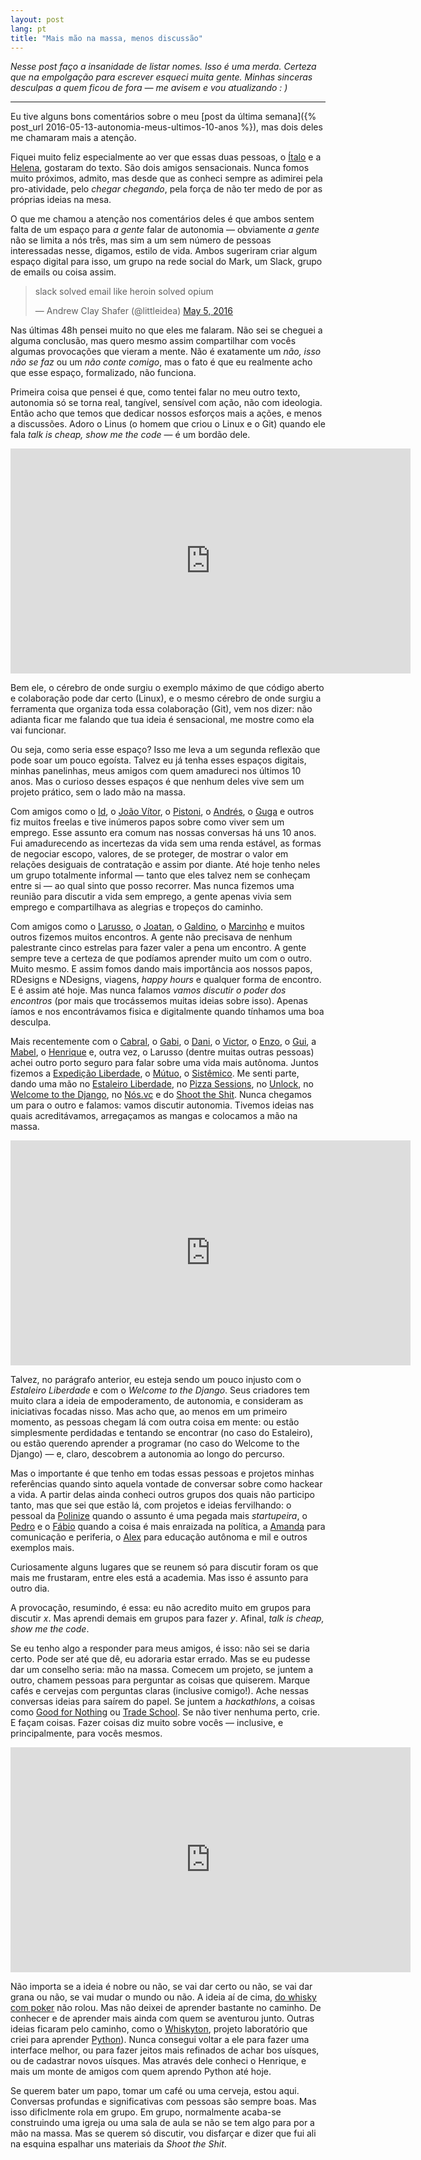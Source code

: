 ```yaml
---
layout: post
lang: pt
title: "Mais mão na massa, menos discussão"
---
```


_Nesse post faço a insanidade de listar nomes. Isso é uma merda. Certeza que na empolgação para escrever esqueci muita gente. Minhas sinceras desculpas a quem ficou de fora — me avisem e vou atualizando : )_

* * *

Eu tive alguns bons comentários sobre o meu [post da última semana]({% post_url 2016-05-13-autonomia-meus-ultimos-10-anos %}), mas dois deles me chamaram mais a atenção.  

Fiquei muito feliz especialmente ao ver que essas duas pessoas, o [Ítalo](http://twitter.com/italomen) e a [Helena](http://twitter.com/helenabello), gostaram do texto. São dois amigos sensacionais. Nunca fomos muito próximos, admito, mas desde que as conheci sempre as adimirei pela pro-atividade, pelo _chegar chegando_, pela força de não ter medo de por as próprias ideias na mesa.

O que me chamou a atenção nos comentários deles é que ambos sentem falta de um espaço para _a gente_ falar de autonomia — obviamente _a gente_ não se limita a nós três, mas sim a um sem número de pessoas interessadas nesse, digamos, estilo de vida. Ambos sugeriram criar algum espaço digital para isso, um grupo na rede social do Mark, um Slack, grupo de emails ou coisa assim.

<blockquote class="twitter-tweet" data-lang="en"><p lang="en" dir="ltr">slack solved email like heroin solved opium</p>&mdash; Andrew Clay Shafer (@littleidea) <a href="https://twitter.com/littleidea/status/728103353582903296">May 5, 2016</a></blockquote> <script async src="//platform.twitter.com/widgets.js" charset="utf-8"></script>

Nas últimas 48h pensei muito no que eles me falaram. Não sei se cheguei a alguma conclusão, mas quero mesmo assim compartilhar com vocês algumas provocações que vieram a mente. Não é exatamente um _não, isso não se faz_ ou um _não conte comigo_, mas o fato é que eu realmente acho que esse espaço, formalizado, não funciona.

Primeira coisa que pensei é que, como tentei falar no meu outro texto, autonomia só se torna real, tangível, sensível com ação, não com ideologia. Então acho que temos que dedicar nossos esforços mais a ações, e menos a discussões. Adoro o Linus (o homem que criou o Linux e o Git) quando ele fala _talk is cheap, show me the code_ — é um bordão dele.

<iframe src="https://embed-ssl.ted.com/talks/linus_torvalds_the_mind_behind_linux.html" width="640" height="360" frameborder="0" scrolling="no" webkitAllowFullScreen mozallowfullscreen allowFullScreen></iframe>

Bem ele, o cérebro de onde surgiu o exemplo máximo de que código aberto e colaboração pode dar certo (Linux), e o mesmo cérebro de onde surgiu a ferramenta que organiza toda essa colaboração (Git), vem nos dizer: não adianta ficar me falando que tua ideia é sensacional, me mostre como ela vai funcionar.

Ou seja, como seria esse espaço? Isso me leva a um segunda reflexão que pode soar um pouco egoísta. Talvez eu já tenha esses espaços digitais, minhas panelinhas, meus amigos com quem amadureci nos últimos 10 anos. Mas o curioso desses espaços é que nenhum deles vive sem um projeto prático, sem o lado mão na massa.

Com amigos como o [Id](http://id.etc.br), o [João Vítor](http://www.jvitor.com.br), o [Pistoni](http://fb.com/felipe.pistoni), o [Andrés](http://andresgalante.com), o [Guga](http://fb.com/diogoropelato) e outros fiz muitos freelas e tive inúmeros papos sobre como viver sem um emprego. Esse assunto era comum nas nossas conversas há uns 10 anos. Fui amadurecendo as incertezas da vida sem uma renda estável, as formas de negociar escopo, valores, de se proteger, de mostrar o valor em relações desiguais de contratação e assim por diante. Até hoje tenho neles um grupo totalmente informal — tanto que eles talvez nem se conheçam entre si — ao qual sinto que posso recorrer. Mas nunca fizemos uma reunião para discutir a vida sem emprego, a gente apenas vivia sem emprego e compartilhava as alegrias e tropeços do caminho.

Com amigos como o [Larusso](http://larusso.com.br), o [Joatan](http://fb.com/joatanj), o [Galdino](http://fernandogaldino.com), o [Marcinho](https://lessertruth.wordpress.com) e muitos outros fizemos muitos encontros. A gente não precisava de nenhum palestrante cinco estrelas para fazer valer a pena um encontro. A gente sempre teve a certeza de que podíamos aprender muito um com o outro. Muito mesmo. E assim fomos dando mais importância aos nossos papos, RDesigns e NDesigns, viagens, _happy hours_ e qualquer forma de encontro. E é assim até hoje. Mas nunca falamos _vamos discutir o poder dos encontros_ (por mais que trocássemos muitas ideias sobre isso). Apenas íamos e nos encontrávamos fisica e digitalmente quando tínhamos uma boa desculpa.

Mais recentemente com o [Cabral](http://twitter.com/felipebcabral), o [Gabi](https://about.me/gabgomes), o [Dani](https://github.com/danielweinmann), o [Victor](https://medium.com/@victorhugoreimann/), o [Enzo](http://enzoz.me), o [Gui](https://www.facebook.com/guilacerda86), a [Mabel](http://mabel.ml), o [Henrique](http://henriquebastos.net) e, outra vez, o Larusso (dentre muitas outras pessoas) achei outro porto seguro para falar sobre uma vida mais autônoma. Juntos fizemos a [Expedição Liberdade](http://www.expedicaoliberdade.com.br), o [Mútuo](https://vimeo.com/72760145), o [Sistêmico](http://sistemico.herokuapp.com/). Me senti parte, dando uma mão no [Estaleiro Liberdade](http://estaleiroliberdade.com.br), no [Pizza Sessions](http://pizzasessions.com.br), no [Unlock](http://unlock.fund), no [Welcome to the Django](http://welcometothedjango.com.br), no [Nós.vc](http://nos.vc) e do [Shoot the Shit](http://www.shoottheshit.cc). Nunca chegamos um para o outro e falamos: vamos discutir autonomia. Tivemos ideias nas quais acreditávamos, arregaçamos as mangas e colocamos a mão na massa.

<iframe src="https://player.vimeo.com/video/72760145" width="640" height="360" frameborder="0" webkitallowfullscreen mozallowfullscreen allowfullscreen></iframe>

Talvez, no parágrafo anterior, eu esteja sendo um pouco injusto com o _Estaleiro Liberdade_ e com o _Welcome to the Django_. Seus criadores tem muito clara a ideia de empoderamento, de autonomia, e consideram as iniciativas focadas nisso. Mas acho que, ao menos em um primeiro momento, as pessoas chegam lá com outra coisa em mente: ou estão simplesmente perdidadas e tentando se encontrar (no caso do Estaleiro), ou estão querendo aprender a programar (no caso do Welcome to the Django) — e, claro, descobrem a autonomia ao longo do percurso.

Mas o importante é que tenho em todas essas pessoas e projetos minhas referências quando sinto aquela vontade de conversar sobre como hackear a vida. A partir delas ainda conheci outros grupos dos quais não participo tanto, mas que sei que estão lá, com projetos e ideias fervilhando: o pessoal da [Polinize](https://groups.google.com/forum/#!forum/polinize) quando o assunto é uma pegada mais _startupeira_, o [Pedro](https://www.facebook.com/markun) e o [Fábio](https://twitter.com/luzfcb) quando a coisa é mais enraizada na política, a [Amanda](http://fb.com/amanda.rahra) para comunicação e periferia, o [Alex](http://www.alexbretas.com.br) para educação autônoma e mil e outros exemplos mais.

Curiosamente alguns lugares que se reunem só para discutir foram os que mais me frustaram, entre eles está a academia. Mas isso é assunto para outro dia.

A provocação, resumindo, é essa: eu não acredito muito em grupos para discutir _x_. Mas aprendi demais em grupos para fazer _y_. Afinal, _talk is cheap, show me the code_.

Se eu tenho algo a responder para meus amigos, é isso: não sei se daria certo. Pode ser até que dê, eu adoraria estar errado. Mas se eu pudesse dar um conselho seria: mão na massa. Comecem um projeto, se juntem a outro, chamem pessoas para perguntar as coisas que quiserem. Marque cafés e cervejas com perguntas claras (inclusive comigo!). Ache nessas conversas ideias para saírem do papel. Se juntem a _hackathlons_, a coisas como [Good for Nothing](http://www.goodfornothing.com) ou [Trade School](http://tradeschool.coop). Se não tiver nenhuma perto, crie. E façam coisas. Fazer coisas diz muito sobre vocês — inclusive, e principalmente, para vocês mesmos.

<iframe src="https://player.vimeo.com/video/71544191" width="640" height="360" frameborder="0" webkitallowfullscreen mozallowfullscreen allowfullscreen></iframe>

Não importa se a ideia é nobre ou não, se vai dar certo ou não, se vai dar grana ou não, se vai mudar o mundo ou não. A ideia aí de cima, [do whisky com poker](http://www.nos.vc/pokerwhisky) não rolou. Mas não deixei de aprender bastante no caminho. De conhecer e de aprender mais ainda com quem se aventurou junto. Outras ideias ficaram pelo caminho, como o [Whiskyton](http://whiskyton.herokuapp.com), projeto laboratório que criei para aprender [Python](http://python.org)). Nunca consegui voltar a ele para fazer uma interface melhor, ou para fazer jeitos mais refinados de achar bos uísques, ou de cadastrar novos uísques. Mas através dele conheci o Henrique, e mais um monte de amigos com quem aprendo Python até hoje.

Se querem bater um papo, tomar um café ou uma cerveja, estou aqui. Conversas profundas e significativas com pessoas são sempre boas. Mas isso dificlmente rola em grupo. Em grupo, normalmente acaba-se construindo uma igreja ou uma sala de aula se não se tem algo para por a mão na massa. Mas se querem só discutir, vou disfarçar e dizer que fui ali na esquina espalhar uns materiais da _Shoot the Shit_.
